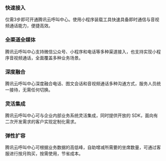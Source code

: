 ### 快速接入
仅需3步即可开通腾讯云呼叫中心。使用小程序装载工具快速具备即时通信与音视频通话能力，便捷高效。

### 全渠道全媒体
腾讯云呼叫中心支持微信公众号、小程序和电话等多种渠道接入，也支持实现小程序音视频通话，全面覆盖多种业务场景。

### 深度融合
腾讯云呼叫中心深度融合电话、图文会话和音视频通话多种沟通方式，服务人员统一接待，无需任何切换。

### 灵活集成
腾讯云呼叫中心可与企业内部业务系统灵活集成，同时提供开放的 SDK，面向有二次开发需求的客户实现定制化需求。

### 弹性扩容
腾讯云呼叫中心可根据业务数据的高低峰，自助增减所需要的坐席数量，可通过客服进行按月购买，按需使用，节省成本。
